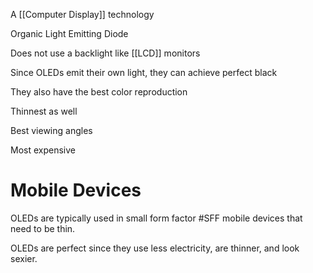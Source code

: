 A [[Computer Display]] technology

Organic Light Emitting Diode

Does not use a backlight like [[LCD]] monitors

Since OLEDs emit their own light, they can achieve perfect black

They also have the best color reproduction

Thinnest as well

Best viewing angles

Most expensive
# Mobile Devices
OLEDs are typically used in small form factor #SFF mobile devices that need to be thin.

OLEDs are perfect since they use less electricity, are thinner, and look sexier.